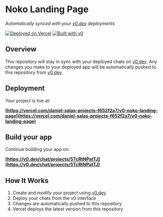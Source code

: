 # Noko Landing Page

*Automatically synced with your [v0.dev](https://v0.dev) deployments*

[![Deployed on Vercel](https://img.shields.io/badge/Deployed%20on-Vercel-black?style=for-the-badge&logo=vercel)](https://vercel.com/daniel-salas-projects-f652f2a7/v0-noko-landing-page)
[![Built with v0](https://img.shields.io/badge/Built%20with-v0.dev-black?style=for-the-badge)](https://v0.dev/chat/projects/5TcRtNPatTJ)

## Overview

This repository will stay in sync with your deployed chats on [v0.dev](https://v0.dev).
Any changes you make to your deployed app will be automatically pushed to this repository from [v0.dev](https://v0.dev).

## Deployment

Your project is live at:

**[https://vercel.com/daniel-salas-projects-f652f2a7/v0-noko-landing-page](https://vercel.com/daniel-salas-projects-f652f2a7/v0-noko-landing-page)**

## Build your app

Continue building your app on:

**[https://v0.dev/chat/projects/5TcRtNPatTJ](https://v0.dev/chat/projects/5TcRtNPatTJ)**

## How It Works

1. Create and modify your project using [v0.dev](https://v0.dev)
2. Deploy your chats from the v0 interface
3. Changes are automatically pushed to this repository
4. Vercel deploys the latest version from this repository
